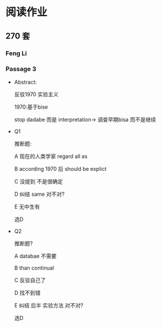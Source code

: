 # 阅读作业

## 270 套

### Feng Li

### Passage 3

* Abstract: 

  反驳1970 实验主义

  1970:基于bise

  stop dadabe 而是 interpretation-> 调查早期bisa 而不是继续

* Q1

  推断题:

  A	现在的人类学家 regard all as 

  B	according 1970 后 should be explict

  C	没提到 不是很确定

  D	纠结 same 对不对?

  E	无中生有

  选D

* Q2

  推断题?

  A	databae 不需要

  B 	than continual 

  C	反驳自己了

  D	找不到错

  E	纠结 后半  实验方法 对不对?

  选D











